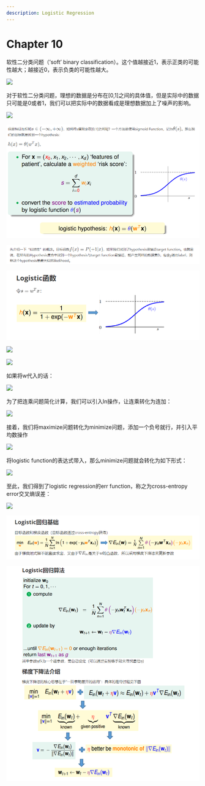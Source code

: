 ```yaml
---
description: Logistic Regression
---
```


# Chapter 10

 软性二分类问题（’soft’ binary classification）。这个值越接近1，表示正类的可能性越大；越接近0，表示负类的可能性越大。

![](https://i.loli.net/2018/07/24/5b56f0175db69.png)

 对于软性二分类问题，理想的数据是分布在\[0,1\]之间的具体值，但是实际中的数据只可能是0或者1，我们可以把实际中的数据看成是理想数据加上了噪声的影响。

![](https://i.loli.net/2018/07/24/5b56f17a4d52b.png)

![](.gitbook/assets/image%20%2816%29.png)

![](.gitbook/assets/image%20%282%29.png)

![](.gitbook/assets/image%20%286%29.png)

![](https://i.loli.net/2018/07/24/5b56f30945a5e.png)

![](https://i.loli.net/2018/07/24/5b56f31d078ef.png)

 如果将w代入的话：

![](https://i.loli.net/2018/07/24/5b56f32ab9269.png)

 为了把连乘问题简化计算，我们可以引入ln操作，让连乘转化为连加：

![](https://i.loli.net/2018/07/24/5b56f3361f39d.png)

接着，我们将maximize问题转化为minimize问题，添加一个负号就行，并引入平均数操作

![](https://i.loli.net/2018/07/24/5b56f33fd0093.png)

 将logistic function的表达式带入，那么minimize问题就会转化为如下形式：

![](https://i.loli.net/2018/07/24/5b56f34f16d27.png)

 至此，我们得到了logistic regression的err function，称之为cross-entropy error交叉熵误差：

![](https://i.loli.net/2018/07/24/5b56f36578da9.png)

![](.gitbook/assets/image%20%2813%29.png)

![](.gitbook/assets/image%20%2815%29.png)

